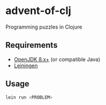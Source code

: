 # advent-of-clj

Programming puzzles in Clojure

## Requirements

- [OpenJDK 8.x+](https://openjdk.java.net) (or compatible Java)
- [Leiningen](https://leiningen.org/)

## Usage

```sh
lein run <PROBLEM>
```
